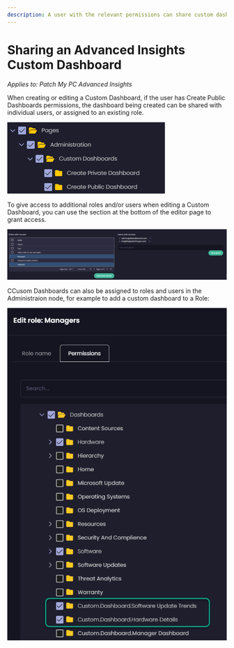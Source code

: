 ```yaml
---
description: A user with the relevant permissions can share custom dashboards
---
```


# Sharing an Advanced Insights Custom Dashboard

_Applies to: Patch My PC Advanced Insights_

When creating or editing a Custom Dashboard, if the user has Create Public Dashboards permissions, the dashboard being created can be shared with individual users, or assigned to an existing role.&#x20;

![](/_images/image-(1589).png "")

To give access to additional roles and/or users when editing a Custom Dashboard, you can use the section at the bottom of the editor page to grant access.

![](/_images/image-(1590).png "")

CCusom Dashboards can also be assigned to roles and users in the Administraion node, for example to add a custom dashboard to a Role:

![](/_images/image-(1591).png "")
